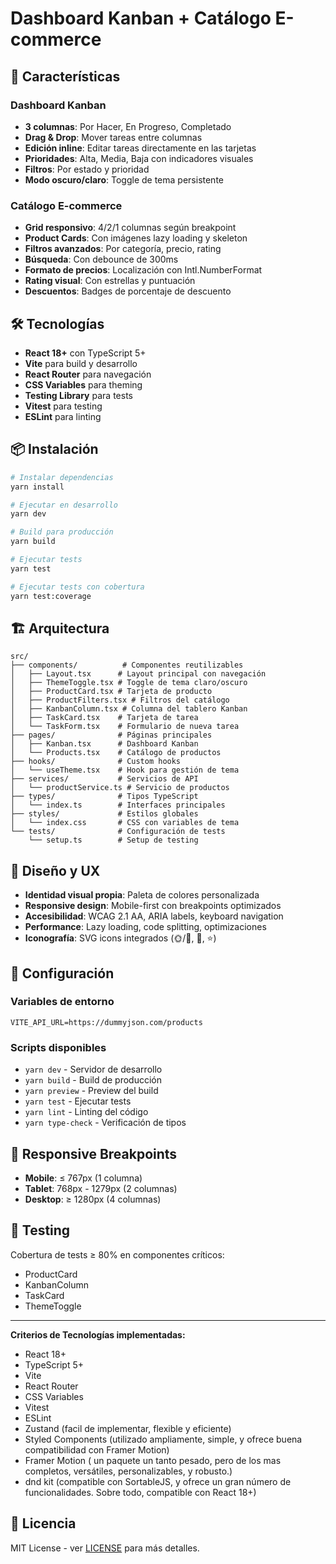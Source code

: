 # Dashboard Kanban + Catálogo E-commerce



## 🚀 Características

### Dashboard Kanban
- **3 columnas**: Por Hacer, En Progreso, Completado
- **Drag & Drop**: Mover tareas entre columnas
- **Edición inline**: Editar tareas directamente en las tarjetas
- **Prioridades**: Alta, Media, Baja con indicadores visuales
- **Filtros**: Por estado y prioridad
- **Modo oscuro/claro**: Toggle de tema persistente

### Catálogo E-commerce
- **Grid responsivo**: 4/2/1 columnas según breakpoint
- **Product Cards**: Con imágenes lazy loading y skeleton
- **Filtros avanzados**: Por categoría, precio, rating
- **Búsqueda**: Con debounce de 300ms
- **Formato de precios**: Localización con Intl.NumberFormat
- **Rating visual**: Con estrellas y puntuación
- **Descuentos**: Badges de porcentaje de descuento

## 🛠️ Tecnologías

- **React 18+** con TypeScript 5+
- **Vite** para build y desarrollo
- **React Router** para navegación
- **CSS Variables** para theming
- **Testing Library** para tests
- **Vitest** para testing
- **ESLint** para linting

## 📦 Instalación

```bash
# Instalar dependencias
yarn install

# Ejecutar en desarrollo
yarn dev

# Build para producción
yarn build

# Ejecutar tests
yarn test

# Ejecutar tests con cobertura
yarn test:coverage
```

## 🏗️ Arquitectura

```
src/
├── components/          # Componentes reutilizables
│   ├── Layout.tsx      # Layout principal con navegación
│   ├── ThemeToggle.tsx # Toggle de tema claro/oscuro
│   ├── ProductCard.tsx # Tarjeta de producto
│   ├── ProductFilters.tsx # Filtros del catálogo
│   ├── KanbanColumn.tsx # Columna del tablero Kanban
│   ├── TaskCard.tsx    # Tarjeta de tarea
│   └── TaskForm.tsx    # Formulario de nueva tarea
├── pages/              # Páginas principales
│   ├── Kanban.tsx      # Dashboard Kanban
│   └── Products.tsx    # Catálogo de productos
├── hooks/              # Custom hooks
│   └── useTheme.tsx    # Hook para gestión de tema
├── services/           # Servicios de API
│   └── productService.ts # Servicio de productos
├── types/              # Tipos TypeScript
│   └── index.ts        # Interfaces principales
├── styles/             # Estilos globales
│   └── index.css       # CSS con variables de tema
└── tests/              # Configuración de tests
    └── setup.ts        # Setup de testing
```

## 🎨 Diseño y UX

- **Identidad visual propia**: Paleta de colores personalizada
- **Responsive design**: Mobile-first con breakpoints optimizados
- **Accesibilidad**: WCAG 2.1 AA, ARIA labels, keyboard navigation
- **Performance**: Lazy loading, code splitting, optimizaciones
- **Iconografía**: SVG icons integrados (🌞/🌚, 🛒, ⭐)

## 🔧 Configuración

### Variables de entorno
```env
VITE_API_URL=https://dummyjson.com/products
```

### Scripts disponibles
- `yarn dev` - Servidor de desarrollo
- `yarn build` - Build de producción
- `yarn preview` - Preview del build
- `yarn test` - Ejecutar tests
- `yarn lint` - Linting del código
- `yarn type-check` - Verificación de tipos

## 📱 Responsive Breakpoints

- **Mobile**: ≤ 767px (1 columna)
- **Tablet**: 768px - 1279px (2 columnas)
- **Desktop**: ≥ 1280px (4 columnas)

## 🧪 Testing

Cobertura de tests ≥ 80% en componentes críticos:
- ProductCard
- KanbanColumn
- TaskCard
- ThemeToggle

---

**Criterios de Tecnologías implementadas:**
- React 18+
- TypeScript 5+
- Vite
- React Router
- CSS Variables
- Vitest
- ESLint
- Zustand (facil de implementar, flexible y eficiente)
- Styled Components (utilizado ampliamente, simple, y ofrece buena compatibilidad con Framer Motion)
- Framer Motion ( un paquete un tanto pesado, pero de los mas completos, versátiles, personalizables, y robusto.)
- dnd kit (compatible con SortableJS, y ofrece un gran número de funcionalidades. Sobre todo, compatible con React 18+)



## 📄 Licencia

MIT License - ver [LICENSE](LICENSE) para más detalles.

